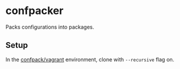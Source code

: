 confpacker
==========

Packs configurations into packages.

Setup
-----

In the [confpack/vagrant](http://github.com/confpack/vagrant) environment, clone with `--recursive` flag on.

